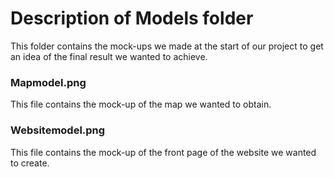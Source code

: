 # Description of Models folder

This folder contains the mock-ups we made at the start of our project to get an idea of the final result we wanted to achieve.

### Mapmodel.png 
This file contains the mock-up of the map we wanted to obtain.

### Websitemodel.png 
This file contains the mock-up of the front page of the website we wanted to create.